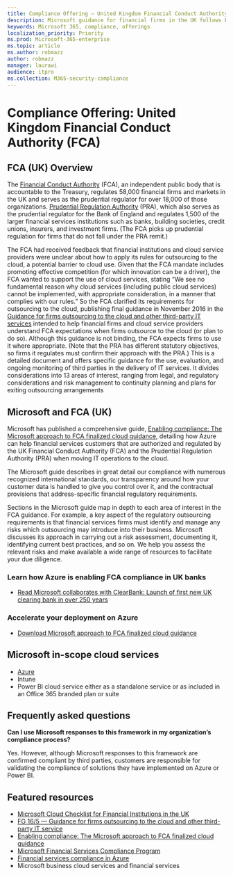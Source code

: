 ```yaml
---
title: Compliance Offering — United Kingdom Financial Conduct Authority (FCA)
description: Microsoft guidance for financial firms in the UK follows Financial Conduct Authority and guidelines for outsourcing to the cloud.
keywords: Microsoft 365, compliance, offerings
localization_priority: Priority
ms.prod: Microsoft-365-enterprise
ms.topic: article
ms.author: robmazz
author: robmazz
manager: laurawi
audience: itpro
ms.collection: M365-security-compliance
---
```


# Compliance Offering: United Kingdom Financial Conduct Authority (FCA)

## FCA (UK) Overview

The [Financial Conduct Authority](https://www.fca.org.uk/) (FCA), an independent public body that is accountable to the Treasury, regulates 58,000 financial firms and markets in the UK and serves as the prudential regulator for over 18,000 of those organizations. [Prudential Regulation Authority](http://www.bankofengland.co.uk/pra/pages/default.aspx) (PRA), which also serves as the prudential regulator for the Bank of England and regulates 1,500 of the larger financial services institutions such as banks, building societies, credit unions, insurers, and investment firms. (The FCA picks up prudential regulation for firms that do not fall under the PRA remit.)

The FCA had received feedback that financial institutions and cloud service providers were unclear about how to apply its rules for outsourcing to the cloud, a potential barrier to cloud use. Given that the FCA mandate includes promoting effective competition (for which innovation can be a driver), the FCA wanted to support the use of cloud services, stating “We see no fundamental reason why cloud services (including public cloud services) cannot be implemented, with appropriate consideration, in a manner that complies with our rules.” So the FCA clarified its requirements for outsourcing to the cloud, publishing final guidance in November 2016 in the [Guidance for firms outsourcing to the cloud and other third-party IT services](https://www.fca.org.uk/publication/finalised-guidance/fg16-5.pdf) intended to help financial firms and cloud service providers understand FCA expectations when firms outsource to the cloud (or plan to do so). Although this guidance is not binding, the FCA expects firms to use it where appropriate. (Note that the PRA has different statutory objectives, so firms it regulates must confirm their approach with the PRA.) This is a detailed document and offers specific guidance for the use, evaluation, and ongoing monitoring of third parties in the delivery of IT services. It divides considerations into 13 areas of interest, ranging from legal, and regulatory considerations and risk management to continuity planning and plans for exiting outsourcing arrangements

## Microsoft and FCA (UK)

Microsoft has published a comprehensive guide, [Enabling compliance: The Microsoft approach to FCA finalized cloud guidance](https://enterprise.blob.core.windows.net/whitepapers/Enabling_Compliance_Microsoft_Approach_to_the_FCA.pdf), detailing how Azure can help financial services customers that are authorized and regulated by the UK Financial Conduct Authority (FCA) and the Prudential Regulation Authority (PRA) when moving IT operations to the cloud.

The Microsoft guide describes in great detail our compliance with numerous recognized international standards, our transparency around how your customer data is handled to give you control over it, and the contractual provisions that address-specific financial regulatory requirements.

Sections in the Microsoft guide map in depth to each area of interest in the FCA guidance. For example, a key aspect of the regulatory outsourcing requirements is that financial services firms must identify and manage any risks which outsourcing may introduce into their business. Microsoft discusses its approach in carrying out a risk assessment, documenting it, identifying current best practices, and so on. We help you assess the relevant risks and make available a wide range of resources to facilitate your due diligence.

### Learn how Azure is enabling FCA compliance in UK banks

- [Read Microsoft collaborates with ClearBank: Launch of first new UK clearing bank in over 250 years](https://customers.microsoft.com/story/microsoft-collaborates-with-clearbank)

### Accelerate your deployment on Azure

- [Download Microsoft approach to FCA finalized cloud guidance](https://enterprise.blob.core.windows.net/whitepapers/Enabling_Compliance_Microsoft_Approach_to_the_FCA.pdf)

## Microsoft in-scope cloud services

- [Azure](https://aka.ms/AzureCompliance)
- Intune
- Power BI cloud service either as a standalone service or as included in an Office 365 branded plan or suite

## Frequently asked questions

**Can I use Microsoft responses to this framework in my organization’s compliance process?**

Yes. However, although Microsoft responses to this framework are confirmed compliant by third parties, customers are responsible for validating the compliance of solutions they have implemented on Azure or Power BI.

## Featured resources

- [Microsoft Cloud Checklist for Financial Institutions in the UK](https://aka.ms/Azure-UK-compliance)
- [FG 16/5 — Guidance for firms outsourcing to the cloud and other third-party IT service](https://www.fca.org.uk/publication/finalised-guidance/fg16-5.pdf)
- [Enabling compliance: The Microsoft approach to FCA finalized cloud guidance](https://enterprise.blob.core.windows.net/whitepapers/Enabling_Compliance_Microsoft_Approach_to_the_FCA.pdf)
- [Microsoft Financial Services Compliance Program](https://www.microsoft.com/download/details.aspx?id=55332)
- [Financial services compliance in Azure](https://azure.microsoft.com/resources/videos/azurecon-2015-financial-services-compliance-in-azure/)
- Microsoft business cloud services and financial services
